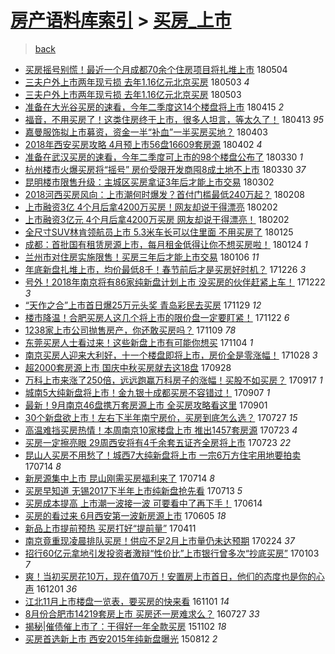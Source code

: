 [房产语料库索引](../../README.md)  > [买房_上市](买房_上市.md)
====
> [back](../README.md)

- [买房摇号别慌！最近一个月成都70余个住房项目将扎堆上市](http://jkwz.applinzi.com/ittc/7099382701859800070.html#%E4%B9%B0%E6%88%BF%E6%91%87%E5%8F%B7%E5%88%AB%E6%85%8C%EF%BC%81%E6%9C%80%E8%BF%91%E4%B8%80%E4%B8%AA%E6%9C%88%E6%88%90%E9%83%BD70%E4%BD%99%E4%B8%AA%E4%BD%8F%E6%88%BF%E9%A1%B9%E7%9B%AE%E5%B0%86%E6%89%8E%E5%A0%86%E4%B8%8A%E5%B8%82) 180504  
- [三夫户外上市两年现亏损 去年1.16亿元北京买房](http://jkwz.applinzi.com/ittc/7098804418181071889.html#%E4%B8%89%E5%A4%AB%E6%88%B7%E5%A4%96%E4%B8%8A%E5%B8%82%E4%B8%A4%E5%B9%B4%E7%8E%B0%E4%BA%8F%E6%8D%9F+%E5%8E%BB%E5%B9%B41.16%E4%BA%BF%E5%85%83%E5%8C%97%E4%BA%AC%E4%B9%B0%E6%88%BF) 180503 *4* 
- [三夫户外上市两年现亏损 去年1.16亿元北京买房](http://jkwz.applinzi.com/ittc/7098801229675365392.html#%E4%B8%89%E5%A4%AB%E6%88%B7%E5%A4%96%E4%B8%8A%E5%B8%82%E4%B8%A4%E5%B9%B4%E7%8E%B0%E4%BA%8F%E6%8D%9F+%E5%8E%BB%E5%B9%B41.16%E4%BA%BF%E5%85%83%E5%8C%97%E4%BA%AC%E4%B9%B0%E6%88%BF) 180503  
- [准备在大光谷买房的速看，今年二季度这14个楼盘将上市](http://jkwz.applinzi.com/ittc/7092238227350225927.html#%E5%87%86%E5%A4%87%E5%9C%A8%E5%A4%A7%E5%85%89%E8%B0%B7%E4%B9%B0%E6%88%BF%E7%9A%84%E9%80%9F%E7%9C%8B%EF%BC%8C%E4%BB%8A%E5%B9%B4%E4%BA%8C%E5%AD%A3%E5%BA%A6%E8%BF%9914%E4%B8%AA%E6%A5%BC%E7%9B%98%E5%B0%86%E4%B8%8A%E5%B8%82) 180415 *2* 
- [福音，不用买房了！这类住房终于上市，很多人坦言，等太久了！](http://jkwz.applinzi.com/ittc/7091454251454956561.html#%E7%A6%8F%E9%9F%B3%EF%BC%8C%E4%B8%8D%E7%94%A8%E4%B9%B0%E6%88%BF%E4%BA%86%EF%BC%81%E8%BF%99%E7%B1%BB%E4%BD%8F%E6%88%BF%E7%BB%88%E4%BA%8E%E4%B8%8A%E5%B8%82%EF%BC%8C%E5%BE%88%E5%A4%9A%E4%BA%BA%E5%9D%A6%E8%A8%80%EF%BC%8C%E7%AD%89%E5%A4%AA%E4%B9%85%E4%BA%86%EF%BC%81) 180413 *95* 
- [嘉曼服饰拟上市募资，资金一半“补血”一半买房买地？](http://jkwz.applinzi.com/ittc/7087536772001301520.html#%E5%98%89%E6%9B%BC%E6%9C%8D%E9%A5%B0%E6%8B%9F%E4%B8%8A%E5%B8%82%E5%8B%9F%E8%B5%84%EF%BC%8C%E8%B5%84%E9%87%91%E4%B8%80%E5%8D%8A%E2%80%9C%E8%A1%A5%E8%A1%80%E2%80%9D%E4%B8%80%E5%8D%8A%E4%B9%B0%E6%88%BF%E4%B9%B0%E5%9C%B0%EF%BC%9F) 180403  
- [2018年西安买房攻略 4月预上市56盘16609套房源](http://jkwz.applinzi.com/ittc/7087398099972785162.html#2018%E5%B9%B4%E8%A5%BF%E5%AE%89%E4%B9%B0%E6%88%BF%E6%94%BB%E7%95%A5+4%E6%9C%88%E9%A2%84%E4%B8%8A%E5%B8%8256%E7%9B%9816609%E5%A5%97%E6%88%BF%E6%BA%90) 180402 *4* 
- [准备在武汉买房的速看，今年二季度可上市的98个楼盘公布了](http://jkwz.applinzi.com/ittc/7086383193446155281.html#%E5%87%86%E5%A4%87%E5%9C%A8%E6%AD%A6%E6%B1%89%E4%B9%B0%E6%88%BF%E7%9A%84%E9%80%9F%E7%9C%8B%EF%BC%8C%E4%BB%8A%E5%B9%B4%E4%BA%8C%E5%AD%A3%E5%BA%A6%E5%8F%AF%E4%B8%8A%E5%B8%82%E7%9A%8498%E4%B8%AA%E6%A5%BC%E7%9B%98%E5%85%AC%E5%B8%83%E4%BA%86) 180330 *1* 
- [杭州楼市火爆买房将“摇号” 房价受限开发商囤8成土地不上市](http://jkwz.applinzi.com/ittc/7086345370097681415.html#%E6%9D%AD%E5%B7%9E%E6%A5%BC%E5%B8%82%E7%81%AB%E7%88%86%E4%B9%B0%E6%88%BF%E5%B0%86%E2%80%9C%E6%91%87%E5%8F%B7%E2%80%9D+%E6%88%BF%E4%BB%B7%E5%8F%97%E9%99%90%E5%BC%80%E5%8F%91%E5%95%86%E5%9B%A48%E6%88%90%E5%9C%9F%E5%9C%B0%E4%B8%8D%E4%B8%8A%E5%B8%82) 180330 *37* 
- [昆明楼市限售升级：主城区买房拿证3年后才能上市交易](http://jkwz.applinzi.com/ittc/7075783139429712907.html#%E6%98%86%E6%98%8E%E6%A5%BC%E5%B8%82%E9%99%90%E5%94%AE%E5%8D%87%E7%BA%A7%EF%BC%9A%E4%B8%BB%E5%9F%8E%E5%8C%BA%E4%B9%B0%E6%88%BF%E6%8B%BF%E8%AF%813%E5%B9%B4%E5%90%8E%E6%89%8D%E8%83%BD%E4%B8%8A%E5%B8%82%E4%BA%A4%E6%98%93) 180302  
- [2018河西买房风向：上市潮何时爆发？首付门槛最低240万起？](http://jkwz.applinzi.com/ittc/7067785891668296710.html#2018%E6%B2%B3%E8%A5%BF%E4%B9%B0%E6%88%BF%E9%A3%8E%E5%90%91%EF%BC%9A%E4%B8%8A%E5%B8%82%E6%BD%AE%E4%BD%95%E6%97%B6%E7%88%86%E5%8F%91%EF%BC%9F%E9%A6%96%E4%BB%98%E9%97%A8%E6%A7%9B%E6%9C%80%E4%BD%8E240%E4%B8%87%E8%B5%B7%EF%BC%9F) 180208  
- [上市融资3亿 4个月后拿4200万买房！网友却说干得漂亮](http://jkwz.applinzi.com/ittc/7065417615944451089.html#%E4%B8%8A%E5%B8%82%E8%9E%8D%E8%B5%843%E4%BA%BF+4%E4%B8%AA%E6%9C%88%E5%90%8E%E6%8B%BF4200%E4%B8%87%E4%B9%B0%E6%88%BF%EF%BC%81%E7%BD%91%E5%8F%8B%E5%8D%B4%E8%AF%B4%E5%B9%B2%E5%BE%97%E6%BC%82%E4%BA%AE) 180202  
- [上市融资3亿元 4个月后拿4200万买房 网友却说干得漂亮！](http://jkwz.applinzi.com/ittc/7065404179353175057.html#%E4%B8%8A%E5%B8%82%E8%9E%8D%E8%B5%843%E4%BA%BF%E5%85%83+4%E4%B8%AA%E6%9C%88%E5%90%8E%E6%8B%BF4200%E4%B8%87%E4%B9%B0%E6%88%BF+%E7%BD%91%E5%8F%8B%E5%8D%B4%E8%AF%B4%E5%B9%B2%E5%BE%97%E6%BC%82%E4%BA%AE%EF%BC%81) 180202  
- [全尺寸SUV林肯领航员上市 5.3米车长可以住里面 不用买房了](http://jkwz.applinzi.com/ittc/7062557182594122768.html#%E5%85%A8%E5%B0%BA%E5%AF%B8SUV%E6%9E%97%E8%82%AF%E9%A2%86%E8%88%AA%E5%91%98%E4%B8%8A%E5%B8%82+5.3%E7%B1%B3%E8%BD%A6%E9%95%BF%E5%8F%AF%E4%BB%A5%E4%BD%8F%E9%87%8C%E9%9D%A2+%E4%B8%8D%E7%94%A8%E4%B9%B0%E6%88%BF%E4%BA%86) 180125  
- [成都：首批国有租赁房源上市，每月租金低得让你不想买房啦！](http://jkwz.applinzi.com/ittc/7062045101247693835.html#%E6%88%90%E9%83%BD%EF%BC%9A%E9%A6%96%E6%89%B9%E5%9B%BD%E6%9C%89%E7%A7%9F%E8%B5%81%E6%88%BF%E6%BA%90%E4%B8%8A%E5%B8%82%EF%BC%8C%E6%AF%8F%E6%9C%88%E7%A7%9F%E9%87%91%E4%BD%8E%E5%BE%97%E8%AE%A9%E4%BD%A0%E4%B8%8D%E6%83%B3%E4%B9%B0%E6%88%BF%E5%95%A6%EF%BC%81) 180124 *1* 
- [兰州市对住房实施限售！买房三年后才能上市交易](http://jkwz.applinzi.com/ittc/7055264455439418378.html#%E5%85%B0%E5%B7%9E%E5%B8%82%E5%AF%B9%E4%BD%8F%E6%88%BF%E5%AE%9E%E6%96%BD%E9%99%90%E5%94%AE%EF%BC%81%E4%B9%B0%E6%88%BF%E4%B8%89%E5%B9%B4%E5%90%8E%E6%89%8D%E8%83%BD%E4%B8%8A%E5%B8%82%E4%BA%A4%E6%98%93) 180106 *11* 
- [年底新盘扎堆上市，均价最低8千！春节前后才是买房好时机？](http://jkwz.applinzi.com/ittc/7051459277212877840.html#%E5%B9%B4%E5%BA%95%E6%96%B0%E7%9B%98%E6%89%8E%E5%A0%86%E4%B8%8A%E5%B8%82%EF%BC%8C%E5%9D%87%E4%BB%B7%E6%9C%80%E4%BD%8E8%E5%8D%83%EF%BC%81%E6%98%A5%E8%8A%82%E5%89%8D%E5%90%8E%E6%89%8D%E6%98%AF%E4%B9%B0%E6%88%BF%E5%A5%BD%E6%97%B6%E6%9C%BA%EF%BC%9F) 171226 *3* 
- [号外！2018年南京将有86家纯新盘计划上市 没买房的伙伴赶紧上车！](http://jkwz.applinzi.com/ittc/7049842301168256017.html#%E5%8F%B7%E5%A4%96%EF%BC%812018%E5%B9%B4%E5%8D%97%E4%BA%AC%E5%B0%86%E6%9C%8986%E5%AE%B6%E7%BA%AF%E6%96%B0%E7%9B%98%E8%AE%A1%E5%88%92%E4%B8%8A%E5%B8%82+%E6%B2%A1%E4%B9%B0%E6%88%BF%E7%9A%84%E4%BC%99%E4%BC%B4%E8%B5%B6%E7%B4%A7%E4%B8%8A%E8%BD%A6%EF%BC%81) 171222 *3* 
- [“天作之合”上市首日爆25万元头奖 青岛彩民去买房](http://jkwz.applinzi.com/ittc/7041368850333959184.html#%E2%80%9C%E5%A4%A9%E4%BD%9C%E4%B9%8B%E5%90%88%E2%80%9D%E4%B8%8A%E5%B8%82%E9%A6%96%E6%97%A5%E7%88%8625%E4%B8%87%E5%85%83%E5%A4%B4%E5%A5%96+%E9%9D%92%E5%B2%9B%E5%BD%A9%E6%B0%91%E5%8E%BB%E4%B9%B0%E6%88%BF) 171129 *12* 
- [楼市降温！合肥买房人这几个将上市的限价盘一定要盯紧！](http://jkwz.applinzi.com/ittc/7038828434086691857.html#%E6%A5%BC%E5%B8%82%E9%99%8D%E6%B8%A9%EF%BC%81%E5%90%88%E8%82%A5%E4%B9%B0%E6%88%BF%E4%BA%BA%E8%BF%99%E5%87%A0%E4%B8%AA%E5%B0%86%E4%B8%8A%E5%B8%82%E7%9A%84%E9%99%90%E4%BB%B7%E7%9B%98%E4%B8%80%E5%AE%9A%E8%A6%81%E7%9B%AF%E7%B4%A7%EF%BC%81) 171122 *6* 
- [1238家上市公司抛售房产，你还敢买房吗？](http://jkwz.applinzi.com/ittc/7033873875694257168.html#1238%E5%AE%B6%E4%B8%8A%E5%B8%82%E5%85%AC%E5%8F%B8%E6%8A%9B%E5%94%AE%E6%88%BF%E4%BA%A7%EF%BC%8C%E4%BD%A0%E8%BF%98%E6%95%A2%E4%B9%B0%E6%88%BF%E5%90%97%EF%BC%9F) 171109 *78* 
- [东莞买房人士看过来！这些新盘上市有可能你想买](http://jkwz.applinzi.com/ittc/7032067988738540561.html#%E4%B8%9C%E8%8E%9E%E4%B9%B0%E6%88%BF%E4%BA%BA%E5%A3%AB%E7%9C%8B%E8%BF%87%E6%9D%A5%EF%BC%81%E8%BF%99%E4%BA%9B%E6%96%B0%E7%9B%98%E4%B8%8A%E5%B8%82%E6%9C%89%E5%8F%AF%E8%83%BD%E4%BD%A0%E6%83%B3%E4%B9%B0) 171104 *1* 
- [南京买房人迎来大利好，十一个楼盘即将上市，房价全是零涨幅！](http://jkwz.applinzi.com/ittc/7029179431921386513.html#%E5%8D%97%E4%BA%AC%E4%B9%B0%E6%88%BF%E4%BA%BA%E8%BF%8E%E6%9D%A5%E5%A4%A7%E5%88%A9%E5%A5%BD%EF%BC%8C%E5%8D%81%E4%B8%80%E4%B8%AA%E6%A5%BC%E7%9B%98%E5%8D%B3%E5%B0%86%E4%B8%8A%E5%B8%82%EF%BC%8C%E6%88%BF%E4%BB%B7%E5%85%A8%E6%98%AF%E9%9B%B6%E6%B6%A8%E5%B9%85%EF%BC%81) 171028 *3* 
- [超2000套房源上市 国庆中秋买房就去这18盘](http://jkwz.applinzi.com/ittc/7018416758384493585.html#%E8%B6%852000%E5%A5%97%E6%88%BF%E6%BA%90%E4%B8%8A%E5%B8%82+%E5%9B%BD%E5%BA%86%E4%B8%AD%E7%A7%8B%E4%B9%B0%E6%88%BF%E5%B0%B1%E5%8E%BB%E8%BF%9918%E7%9B%98) 170928  
- [万科上市来涨了250倍，远远跑赢万科房子的涨幅！买股不如买房？](http://jkwz.applinzi.com/ittc/7014209427962594320.html#%E4%B8%87%E7%A7%91%E4%B8%8A%E5%B8%82%E6%9D%A5%E6%B6%A8%E4%BA%86250%E5%80%8D%EF%BC%8C%E8%BF%9C%E8%BF%9C%E8%B7%91%E8%B5%A2%E4%B8%87%E7%A7%91%E6%88%BF%E5%AD%90%E7%9A%84%E6%B6%A8%E5%B9%85%EF%BC%81%E4%B9%B0%E8%82%A1%E4%B8%8D%E5%A6%82%E4%B9%B0%E6%88%BF%EF%BC%9F) 170917 *1* 
- [城南5大纯新盘将上市！金九银十成都买房不容错过！](http://jkwz.applinzi.com/ittc/7010575364798284817.html#%E5%9F%8E%E5%8D%975%E5%A4%A7%E7%BA%AF%E6%96%B0%E7%9B%98%E5%B0%86%E4%B8%8A%E5%B8%82%EF%BC%81%E9%87%91%E4%B9%9D%E9%93%B6%E5%8D%81%E6%88%90%E9%83%BD%E4%B9%B0%E6%88%BF%E4%B8%8D%E5%AE%B9%E9%94%99%E8%BF%87%EF%BC%81) 170907 *1* 
- [最新！9月南京46盘携万套房源上市 全买房攻略看这里](http://jkwz.applinzi.com/ittc/7008409836952503312.html#%E6%9C%80%E6%96%B0%EF%BC%819%E6%9C%88%E5%8D%97%E4%BA%AC46%E7%9B%98%E6%90%BA%E4%B8%87%E5%A5%97%E6%88%BF%E6%BA%90%E4%B8%8A%E5%B8%82+%E5%85%A8%E4%B9%B0%E6%88%BF%E6%94%BB%E7%95%A5%E7%9C%8B%E8%BF%99%E9%87%8C) 170901  
- [30个新盘欲上市！左右下半年南宁房价，买房到底怎么选？](http://jkwz.applinzi.com/ittc/6994932805250057233.html#30%E4%B8%AA%E6%96%B0%E7%9B%98%E6%AC%B2%E4%B8%8A%E5%B8%82%EF%BC%81%E5%B7%A6%E5%8F%B3%E4%B8%8B%E5%8D%8A%E5%B9%B4%E5%8D%97%E5%AE%81%E6%88%BF%E4%BB%B7%EF%BC%8C%E4%B9%B0%E6%88%BF%E5%88%B0%E5%BA%95%E6%80%8E%E4%B9%88%E9%80%89%EF%BC%9F) 170727 *15* 
- [高温难挡买房热情！本周南京10家楼盘上市 推出1457套房源](http://jkwz.applinzi.com/ittc/6993587493432460304.html#%E9%AB%98%E6%B8%A9%E9%9A%BE%E6%8C%A1%E4%B9%B0%E6%88%BF%E7%83%AD%E6%83%85%EF%BC%81%E6%9C%AC%E5%91%A8%E5%8D%97%E4%BA%AC10%E5%AE%B6%E6%A5%BC%E7%9B%98%E4%B8%8A%E5%B8%82+%E6%8E%A8%E5%87%BA1457%E5%A5%97%E6%88%BF%E6%BA%90) 170723 *4* 
- [买房一定擦亮眼 29周西安将有4千余套五证齐全房将上市](http://jkwz.applinzi.com/ittc/6993416645224432657.html#%E4%B9%B0%E6%88%BF%E4%B8%80%E5%AE%9A%E6%93%A6%E4%BA%AE%E7%9C%BC+29%E5%91%A8%E8%A5%BF%E5%AE%89%E5%B0%86%E6%9C%894%E5%8D%83%E4%BD%99%E5%A5%97%E4%BA%94%E8%AF%81%E9%BD%90%E5%85%A8%E6%88%BF%E5%B0%86%E4%B8%8A%E5%B8%82) 170723 *22* 
- [昆山人买房不用愁了！城西7大纯新盘将上市 一宗6万方住宅用地要拍卖](http://jkwz.applinzi.com/ittc/6990103155688604689.html#%E6%98%86%E5%B1%B1%E4%BA%BA%E4%B9%B0%E6%88%BF%E4%B8%8D%E7%94%A8%E6%84%81%E4%BA%86%EF%BC%81%E5%9F%8E%E8%A5%BF7%E5%A4%A7%E7%BA%AF%E6%96%B0%E7%9B%98%E5%B0%86%E4%B8%8A%E5%B8%82+%E4%B8%80%E5%AE%976%E4%B8%87%E6%96%B9%E4%BD%8F%E5%AE%85%E7%94%A8%E5%9C%B0%E8%A6%81%E6%8B%8D%E5%8D%96) 170714 *8* 
- [新房源集中上市 昆山刚需买房福利来了](http://jkwz.applinzi.com/ittc/6990046237766976529.html#%E6%96%B0%E6%88%BF%E6%BA%90%E9%9B%86%E4%B8%AD%E4%B8%8A%E5%B8%82+%E6%98%86%E5%B1%B1%E5%88%9A%E9%9C%80%E4%B9%B0%E6%88%BF%E7%A6%8F%E5%88%A9%E6%9D%A5%E4%BA%86) 170714 *8* 
- [买房早知道 无锡2017下半年上市纯新盘抢先看](http://jkwz.applinzi.com/ittc/6989567788937905168.html#%E4%B9%B0%E6%88%BF%E6%97%A9%E7%9F%A5%E9%81%93+%E6%97%A0%E9%94%A12017%E4%B8%8B%E5%8D%8A%E5%B9%B4%E4%B8%8A%E5%B8%82%E7%BA%AF%E6%96%B0%E7%9B%98%E6%8A%A2%E5%85%88%E7%9C%8B) 170713 *5* 
- [买房成本提高 上市潮一波接一波 可要看中了再下手！](http://jkwz.applinzi.com/ittc/6979104651533091844.html#%E4%B9%B0%E6%88%BF%E6%88%90%E6%9C%AC%E6%8F%90%E9%AB%98+%E4%B8%8A%E5%B8%82%E6%BD%AE%E4%B8%80%E6%B3%A2%E6%8E%A5%E4%B8%80%E6%B3%A2+%E5%8F%AF%E8%A6%81%E7%9C%8B%E4%B8%AD%E4%BA%86%E5%86%8D%E4%B8%8B%E6%89%8B%EF%BC%81) 170614  
- [买房的看过来 6月西安第一波新房源上市](http://jkwz.applinzi.com/ittc/6975708999218365445.html#%E4%B9%B0%E6%88%BF%E7%9A%84%E7%9C%8B%E8%BF%87%E6%9D%A5+6%E6%9C%88%E8%A5%BF%E5%AE%89%E7%AC%AC%E4%B8%80%E6%B3%A2%E6%96%B0%E6%88%BF%E6%BA%90%E4%B8%8A%E5%B8%82) 170605 *18* 
- [新品上市提前预热 买房打好“提前量”](http://jkwz.applinzi.com/ittc/6955289490464703492.html#%E6%96%B0%E5%93%81%E4%B8%8A%E5%B8%82%E6%8F%90%E5%89%8D%E9%A2%84%E7%83%AD+%E4%B9%B0%E6%88%BF%E6%89%93%E5%A5%BD%E2%80%9C%E6%8F%90%E5%89%8D%E9%87%8F%E2%80%9D) 170411  
- [南京竟重现凌晨排队买房！供应不足2月上市量仍未达预期](http://jkwz.applinzi.com/ittc/6938258711255712772.html#%E5%8D%97%E4%BA%AC%E7%AB%9F%E9%87%8D%E7%8E%B0%E5%87%8C%E6%99%A8%E6%8E%92%E9%98%9F%E4%B9%B0%E6%88%BF%EF%BC%81%E4%BE%9B%E5%BA%94%E4%B8%8D%E8%B6%B32%E6%9C%88%E4%B8%8A%E5%B8%82%E9%87%8F%E4%BB%8D%E6%9C%AA%E8%BE%BE%E9%A2%84%E6%9C%9F) 170224 *37* 
- [招行60亿元拿地引发投资者激辩“性价比”上市银行曾多次“抄底买房”](http://jkwz.applinzi.com/ittc/6918749107589219333.html#%E6%8B%9B%E8%A1%8C60%E4%BA%BF%E5%85%83%E6%8B%BF%E5%9C%B0%E5%BC%95%E5%8F%91%E6%8A%95%E8%B5%84%E8%80%85%E6%BF%80%E8%BE%A9%E2%80%9C%E6%80%A7%E4%BB%B7%E6%AF%94%E2%80%9D%E4%B8%8A%E5%B8%82%E9%93%B6%E8%A1%8C%E6%9B%BE%E5%A4%9A%E6%AC%A1%E2%80%9C%E6%8A%84%E5%BA%95%E4%B9%B0%E6%88%BF%E2%80%9D) 170103 *7* 
- [爽！当初买房花10万，现在值70万！安置房上市首日，他们的态度也是你的心声](http://jkwz.applinzi.com/ittc/6906691858679202820.html#%E7%88%BD%EF%BC%81%E5%BD%93%E5%88%9D%E4%B9%B0%E6%88%BF%E8%8A%B110%E4%B8%87%EF%BC%8C%E7%8E%B0%E5%9C%A8%E5%80%BC70%E4%B8%87%EF%BC%81%E5%AE%89%E7%BD%AE%E6%88%BF%E4%B8%8A%E5%B8%82%E9%A6%96%E6%97%A5%EF%BC%8C%E4%BB%96%E4%BB%AC%E7%9A%84%E6%80%81%E5%BA%A6%E4%B9%9F%E6%98%AF%E4%BD%A0%E7%9A%84%E5%BF%83%E5%A3%B0) 161201 *36* 
- [江北11月上市楼盘一览表，要买房的快来看](http://jkwz.applinzi.com/ittc/6895671189665481732.html#%E6%B1%9F%E5%8C%9711%E6%9C%88%E4%B8%8A%E5%B8%82%E6%A5%BC%E7%9B%98%E4%B8%80%E8%A7%88%E8%A1%A8%EF%BC%8C%E8%A6%81%E4%B9%B0%E6%88%BF%E7%9A%84%E5%BF%AB%E6%9D%A5%E7%9C%8B) 161101 *14* 
- [8月份合肥市14219套房上市 买房还一房难求么？](http://jkwz.applinzi.com/ittc/6859591612858106884.html#8%E6%9C%88%E4%BB%BD%E5%90%88%E8%82%A5%E5%B8%8214219%E5%A5%97%E6%88%BF%E4%B8%8A%E5%B8%82+%E4%B9%B0%E6%88%BF%E8%BF%98%E4%B8%80%E6%88%BF%E9%9A%BE%E6%B1%82%E4%B9%88%EF%BC%9F) 160727 *33* 
- [揭秘|催债催上市了：干得好一年全款买房](http://jkwz.applinzi.com/ittc/6760137228523111429.html#%E6%8F%AD%E7%A7%98%7C%E5%82%AC%E5%80%BA%E5%82%AC%E4%B8%8A%E5%B8%82%E4%BA%86%EF%BC%9A%E5%B9%B2%E5%BE%97%E5%A5%BD%E4%B8%80%E5%B9%B4%E5%85%A8%E6%AC%BE%E4%B9%B0%E6%88%BF) 151102 *18* 
- [买房首选新上市 西安2015年纯新盘曝光](http://jkwz.applinzi.com/ittc/547650615693116608.html#%E4%B9%B0%E6%88%BF%E9%A6%96%E9%80%89%E6%96%B0%E4%B8%8A%E5%B8%82+%E8%A5%BF%E5%AE%892015%E5%B9%B4%E7%BA%AF%E6%96%B0%E7%9B%98%E6%9B%9D%E5%85%89) 150812 *2* 

